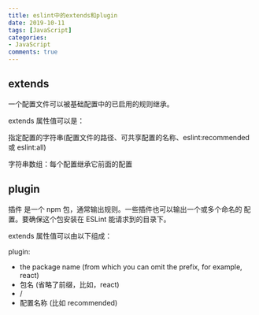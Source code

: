 ```yaml
---
title: eslint中的extends和plugin
date: 2019-10-11
tags: [JavaScript]
categories:
- JavaScript
comments: true
---
```


## extends

一个配置文件可以被基础配置中的已启用的规则继承。

extends 属性值可以是：

指定配置的字符串(配置文件的路径、可共享配置的名称、eslint:recommended 或 eslint:all)

字符串数组：每个配置继承它前面的配置

## plugin

插件 是一个 npm 包，通常输出规则。一些插件也可以输出一个或多个命名的 配置。要确保这个包安装在 ESLint 能请求到的目录下。

extends 属性值可以由以下组成：

plugin:
- the package name (from which you can omit the prefix, for example, react)
- 包名 (省略了前缀，比如，react)
- /
- 配置名称 (比如 recommended)